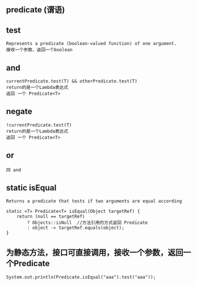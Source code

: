 ## predicate (谓语)

## test 
    Represents a predicate (boolean-valued function) of one argument.
    接收一个参数，返回一个boolean   
    
## and
    currentPredicate.test(T) && otherPredicate.test(T)  
    return的是一个Lambda表达式
    返回 一个 Predicate<T>
   
## negate
    !currentPredicate.test(T)
    return的是一个Lambda表达式
    返回 一个 Predicate<T>
    
## or
    同 and

## static isEqual
    Returns a predicate that tests if two arguments are equal according
    
    static <T> Predicate<T> isEqual(Object targetRef) {
        return (null == targetRef)
            ? Objects::isNull  //方法引用的方式返回 Predicate
            : object -> targetRef.equals(object);
    }

## 为静态方法，接口可直接调用，接收一个参数，返回一个Predicate
    System.out.println(Predicate.isEqual("aaa").test("aaa"));
    
